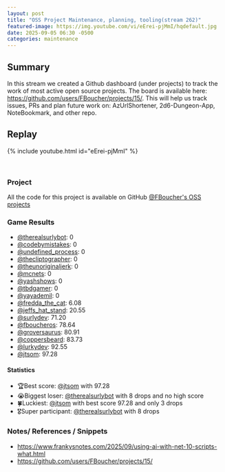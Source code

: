 ```yaml
---
layout: post
title: "OSS Project Maintenance, planning, tooling(stream 262)"
featured-image: https://img.youtube.com/vi/eErei-pjMmI/hqdefault.jpg
date: 2025-09-05 06:30 -0500
categories: maintenance
---
```


## Summary

In this stream we created a Github dashboard (under projects) to track the work of most active open source projects. The board is available here: https://github.com/users/FBoucher/projects/15/. This will help us track issues, PRs and plan future work on: AzUrlShortener, 2d6-Dungeon-App, NoteBookmark, and other repo.

## Replay

{% include youtube.html id="eErei-pjMmI" %}

<br/><!--more-->

### Project

All the code for this project is available on GitHub [@FBoucher's OSS projects](https://github.com/users/FBoucher/projects/15/)

### Game Results

- [@therealsurlybot](https://www.twitch.tv/therealsurlybot): 0
- [@codebymistakes](https://www.twitch.tv/codebymistakes): 0
- [@undefined_process](https://www.twitch.tv/undefined_process): 0
- [@thecliptographer](https://www.twitch.tv/thecliptographer): 0
- [@theunoriginaljerk](https://www.twitch.tv/theunoriginaljerk): 0
- [@mcnets](https://www.twitch.tv/mcnets): 0
- [@yashshows](https://www.twitch.tv/yashshows): 0
- [@tbdgamer](https://www.twitch.tv/tbdgamer): 0
- [@yayademil](https://www.twitch.tv/yayademil): 0
- [@fredda_the_cat](https://www.twitch.tv/fredda_the_cat): 6.08
- [@jeffs_hat_stand](https://www.twitch.tv/jeffs_hat_stand): 20.55
- [@surlydev](https://www.twitch.tv/surlydev): 71.20
- [@fboucheros](https://www.twitch.tv/fboucheros): 78.64
- [@groversaurus](https://www.twitch.tv/groversaurus): 80.91
- [@coppersbeard](https://www.twitch.tv/coppersbeard): 83.73
- [@lurkydev](https://www.twitch.tv/lurkydev): 92.55
- [@jtsom](https://www.twitch.tv/jtsom): 97.28

#### Statistics

- 🏆Best score: [@jtsom](https://www.twitch.tv/jtsom) with 97.28
- 😭Biggest loser: [@therealsurlybot](https://www.twitch.tv/therealsurlybot) with 8 drops and no high score
- 🍀Luckiest: [@jtsom](https://www.twitch.tv/jtsom) with best score 97.28 and only 3 drops
- 🎖️Super participant: [@therealsurlybot](https://www.twitch.tv/therealsurlybot) with 8 drops

### Notes/ References / Snippets

- https://www.frankysnotes.com/2025/09/using-ai-with-net-10-scripts-what.html
- https://github.com/users/FBoucher/projects/15/
